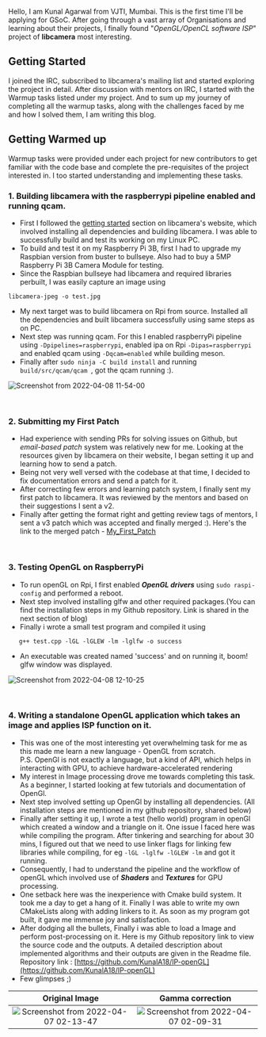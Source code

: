 Hello, I am Kunal Agarwal from VJTI, Mumbai. This is the first time I'll be applying for GSoC. After going through a vast array of Organisations and learning about their projects, I finally found "*OpenGL/OpenCL software ISP*" project of **libcamera** most interesting.

## Getting Started

I joined the IRC, subscribed to libcamera's mailing list and started exploring the project in detail. After discussion with mentors on IRC, I started with the Warmup tasks listed under my project. And to sum up my journey of completing all the warmup tasks, along with the challenges faced by me and how I solved them, I am writing this blog.

## Getting Warmed up
Warmup tasks were provided under each project for new contributors to get familiar with the code base and complete the pre-requisites of the project interested in. I too started understanding and implementing these tasks.

### 1. Building libcamera with the raspberrypi pipeline enabled and running qcam.
- First I followed the [getting started](https://libcamera.org/getting-started.html) section on libcamera's website, which involved installing all dependencies and building libcamera. I was able to successfully build and test its working on my Linux PC.
- To build and test it on my Raspberry Pi 3B, first I had to upgrade my Raspbian version from buster to bullseye. Also had to buy a 5MP Raspberry Pi 3B Camera Module for testing.
-  Since the Raspbian bullseye had libcamera and required libraries perbuilt, I was easily capture an image using 
```
libcamera-jpeg -o test.jpg
```
- My next target was to build libcamera on Rpi from source. Installed all the dependencies and built libcamera successfully using same steps as on PC.
- Next step was running qcam. For this I enabled raspberryPi pipeline using `-Dpipelines=raspberrypi`, enabled ipa on Rpi `-Dipas=raspberrypi` and enabled qcam using `-Dqcam=enabled` while building meson.
- Finally after 
``
sudo ninja -C build install
`` and running `build/src/qcam/qcam `, got the qcam running :). 

![Screenshot from 2022-04-08 11-54-00](https://user-images.githubusercontent.com/83249996/162381907-d97d9915-8d10-4341-9b48-5b3e4a235fae.png)

<br> 

### 2. Submitting my First Patch 
- Had experience with sending PRs for solving issues on Github, but *email-based patch* system was relatively new for me.
  Looking at the resources given by libcamera on their website, I began setting it up and learning how to send a patch.
- Being not very well versed with the codebase at that time, I decided to fix documentation errors and send a patch for it.
- After correcting few errors and learning patch system, I finally sent my first patch to libcamera. It was reviewed by the mentors and based on their suggestions I sent a v2.
- Finally after getting the format right and getting review tags of mentors, I sent a v3 patch which was accepted and finally merged :).
  Here's the link to the merged patch - [My_First_Patch](https://git.libcamera.org/libcamera/libcamera.git/commit/?id=a2aa1b4c4e441b7b2fb40c976489b109c1de0bc4)


<br>
 
### 3. Testing OpenGL on RaspberryPi 
- To run openGL on Rpi, I first enabled ***OpenGL drivers*** using `sudo raspi-config` and performed a reboot.
- Next step involved installing glfw and other required packages.(You can find the installation steps in my Github repository. Link is shared in the next section of blog)
- Finally i wrote a small test program and compiled it using

```
   g++ test.cpp -lGL -lGLEW -lm -lglfw -o success
```
- An executable was created named 'success' and on running it, boom! glfw window was displayed.
   
 ![Screenshot from 2022-04-08 12-10-25](https://user-images.githubusercontent.com/83249996/162381955-c8c68fc7-125e-4d61-b55d-aa0ac7801d14.png)


<br>

### 4. Writing a standalone OpenGL application which takes an image and applies ISP function on it.
- This was one of the most interesting yet overwhelming task for me as this made me learn a new language - OpenGL from scratch.   
P.S. OpenGl is not exactly a language, but a kind of API, which helps in interacting with GPU, to achieve hardware-accelerated rendering
- My interest in Image processing drove me towards completing this task. As a beginner, I started looking at few tutorials and documentation of OpenGl.
- Next step involved setting up OpenGl by installing all dependencies. (All installation steps are mentioned in my github repository, shared below)
- Finally after setting it up, I wrote a test (hello world) program in openGl which created a window and a triangle on it.
One issue I faced here was while compiling the program. After tinkering and searching for about 30 mins, I figured out that we need to use linker flags for linking few libraries while compiling, for eg `-lGL -lglfw -lGLEW -lm` and got it running.
- Consequently, I had to understand the pipeline and the workflow of openGL which involved use of ***Shaders*** and ***Textures*** for GPU processing.
- One setback here was the inexperience with Cmake build system. It took me a day to get a hang of it. Finally I was able to write my own CMakeLists along with adding linkers to it. As soon as my program got built, it gave me immense joy and satisfaction.
- After dodging all the bullets, Finally i was able to load a Image and perform post-processing on it. Here is my Github repository link to view the source code and the outputs. A detailed description about implemented algorithms and their outputs are given in the Readme file.  
Repository link : [https://github.com/KunalA18/IP-openGL](https://github.com/KunalA18/IP-openGL)
- Few glimpses ;)
   
Original Image            |  Gamma correction
:-------------------------:|:-------------------------:
![Screenshot from 2022-04-07 02-13-47](https://user-images.githubusercontent.com/83249996/162382007-6ae518cf-7df3-489a-9cf6-e774e64b397e.png) | ![Screenshot from 2022-04-07 02-09-31](https://user-images.githubusercontent.com/83249996/162382029-27e1cafe-8386-4935-b52f-64d38f5c4243.png)  
   







